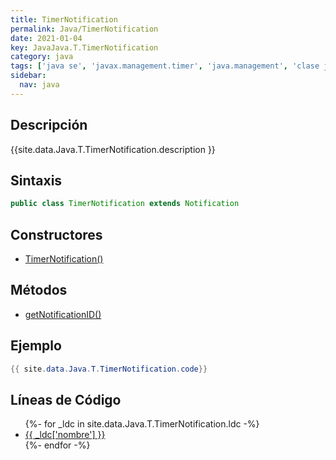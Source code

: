 ```yaml
---
title: TimerNotification
permalink: Java/TimerNotification
date: 2021-01-04
key: JavaJava.T.TimerNotification
category: java
tags: ['java se', 'javax.management.timer', 'java.management', 'clase java', 'Java 1.5']
sidebar: 
  nav: java
---
```


## Descripción
{{site.data.Java.T.TimerNotification.description }}

## Sintaxis
~~~java
public class TimerNotification extends Notification
~~~

## Constructores
* [TimerNotification()](/Java/TimerNotification/TimerNotification/)

## Métodos
* [getNotificationID()](/Java/TimerNotification/getNotificationID)

## Ejemplo
~~~java
{{ site.data.Java.T.TimerNotification.code}}
~~~

## Líneas de Código
<ul>
{%- for _ldc in site.data.Java.T.TimerNotification.ldc -%}
   <li>
       <a href="{{_ldc['url'] }}">{{ _ldc['nombre'] }}</a>
   </li>
{%- endfor -%}
</ul>
